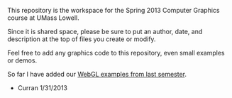 This repository is the workspace for the Spring 2013 Computer Graphics course at UMass Lowell.

Since it is shared space, please be sure to put an author, date, and description at the top of files you create or modify.

Feel free to add any graphics code to this repository, even small examples or demos.

So far I have added our [WebGL examples from last semester](https://github.com/UMLComputerGraphics/GraphicsProject/tree/gh-pages/WebGLExamples).

 - Curran 1/31/2013
